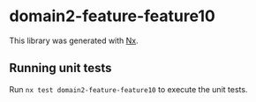 # domain2-feature-feature10

This library was generated with [Nx](https://nx.dev).

## Running unit tests

Run `nx test domain2-feature-feature10` to execute the unit tests.
